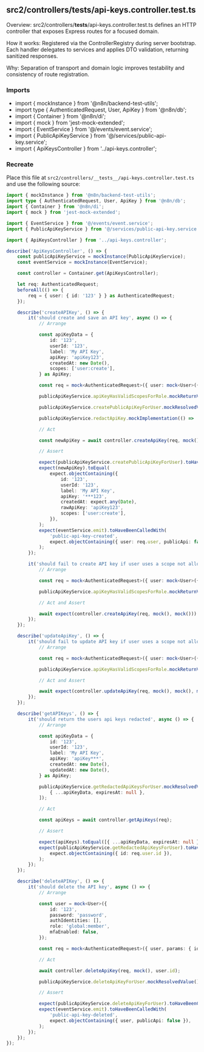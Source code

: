## src2/controllers/__tests__/api-keys.controller.test.ts

Overview: src2/controllers/__tests__/api-keys.controller.test.ts defines an HTTP controller that exposes Express routes for a focused domain.

How it works: Registered via the ControllerRegistry during server bootstrap. Each handler delegates to services and applies DTO validation, returning sanitized responses.

Why: Separation of transport and domain logic improves testability and consistency of route registration.

### Imports

- import { mockInstance } from '@n8n/backend-test-utils';
- import type { AuthenticatedRequest, User, ApiKey } from '@n8n/db';
- import { Container } from '@n8n/di';
- import { mock } from 'jest-mock-extended';
- import { EventService } from '@/events/event.service';
- import { PublicApiKeyService } from '@/services/public-api-key.service';
- import { ApiKeysController } from '../api-keys.controller';

### Recreate

Place this file at `src2/controllers/__tests__/api-keys.controller.test.ts` and use the following source:

```ts
import { mockInstance } from '@n8n/backend-test-utils';
import type { AuthenticatedRequest, User, ApiKey } from '@n8n/db';
import { Container } from '@n8n/di';
import { mock } from 'jest-mock-extended';

import { EventService } from '@/events/event.service';
import { PublicApiKeyService } from '@/services/public-api-key.service';

import { ApiKeysController } from '../api-keys.controller';

describe('ApiKeysController', () => {
	const publicApiKeyService = mockInstance(PublicApiKeyService);
	const eventService = mockInstance(EventService);

	const controller = Container.get(ApiKeysController);

	let req: AuthenticatedRequest;
	beforeAll(() => {
		req = { user: { id: '123' } } as AuthenticatedRequest;
	});

	describe('createAPIKey', () => {
		it('should create and save an API key', async () => {
			// Arrange

			const apiKeyData = {
				id: '123',
				userId: '123',
				label: 'My API Key',
				apiKey: 'apiKey123',
				createdAt: new Date(),
				scopes: ['user:create'],
			} as ApiKey;

			const req = mock<AuthenticatedRequest>({ user: mock<User>({ id: '123' }) });

			publicApiKeyService.apiKeyHasValidScopesForRole.mockReturnValue(true);

			publicApiKeyService.createPublicApiKeyForUser.mockResolvedValue(apiKeyData);

			publicApiKeyService.redactApiKey.mockImplementation(() => '***123');

			// Act

			const newApiKey = await controller.createApiKey(req, mock(), mock());

			// Assert

			expect(publicApiKeyService.createPublicApiKeyForUser).toHaveBeenCalled();
			expect(newApiKey).toEqual(
				expect.objectContaining({
					id: '123',
					userId: '123',
					label: 'My API Key',
					apiKey: '***123',
					createdAt: expect.any(Date),
					rawApiKey: 'apiKey123',
					scopes: ['user:create'],
				}),
			);
			expect(eventService.emit).toHaveBeenCalledWith(
				'public-api-key-created',
				expect.objectContaining({ user: req.user, publicApi: false }),
			);
		});

		it('should fail to create API key if user uses a scope not allow for its role', async () => {
			// Arrange

			const req = mock<AuthenticatedRequest>({ user: mock<User>({ id: '123' }) });

			publicApiKeyService.apiKeyHasValidScopesForRole.mockReturnValue(false);

			// Act and Assert

			await expect(controller.createApiKey(req, mock(), mock())).rejects.toThrowError();
		});
	});

	describe('updateApiKey', () => {
		it('should fail to update API key if user uses a scope not allow for its role', async () => {
			// Arrange

			const req = mock<AuthenticatedRequest>({ user: mock<User>({ id: '123' }) });

			publicApiKeyService.apiKeyHasValidScopesForRole.mockReturnValue(false);

			// Act and Assert

			await expect(controller.updateApiKey(req, mock(), mock(), mock())).rejects.toThrowError();
		});
	});

	describe('getAPIKeys', () => {
		it('should return the users api keys redacted', async () => {
			// Arrange

			const apiKeyData = {
				id: '123',
				userId: '123',
				label: 'My API Key',
				apiKey: 'apiKey***',
				createdAt: new Date(),
				updatedAt: new Date(),
			} as ApiKey;

			publicApiKeyService.getRedactedApiKeysForUser.mockResolvedValue([
				{ ...apiKeyData, expiresAt: null },
			]);

			// Act

			const apiKeys = await controller.getApiKeys(req);

			// Assert

			expect(apiKeys).toEqual([{ ...apiKeyData, expiresAt: null }]);
			expect(publicApiKeyService.getRedactedApiKeysForUser).toHaveBeenCalledWith(
				expect.objectContaining({ id: req.user.id }),
			);
		});
	});

	describe('deleteAPIKey', () => {
		it('should delete the API key', async () => {
			// Arrange

			const user = mock<User>({
				id: '123',
				password: 'password',
				authIdentities: [],
				role: 'global:member',
				mfaEnabled: false,
			});

			const req = mock<AuthenticatedRequest>({ user, params: { id: user.id } });

			// Act

			await controller.deleteApiKey(req, mock(), user.id);

			publicApiKeyService.deleteApiKeyForUser.mockResolvedValue();

			// Assert

			expect(publicApiKeyService.deleteApiKeyForUser).toHaveBeenCalledWith(user, user.id);
			expect(eventService.emit).toHaveBeenCalledWith(
				'public-api-key-deleted',
				expect.objectContaining({ user, publicApi: false }),
			);
		});
	});
});

```
